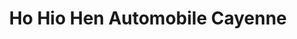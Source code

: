 ---
title: "Ho Hio Hen Automobile Cayenne"
url: /cayenne/ho-hio-hen-automobile-cayenne/
shop: Autoteile
---
